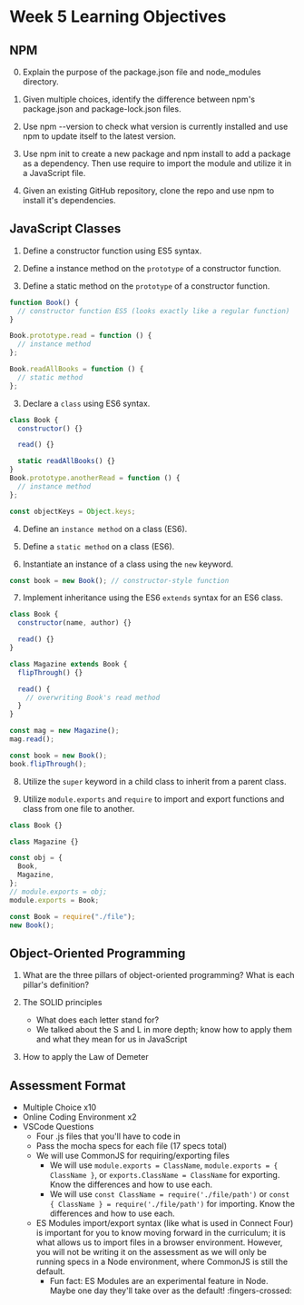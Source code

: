 # Week 5 Learning Objectives

## NPM

0. Explain the purpose of the package.json file and node_modules directory.

1. Given multiple choices, identify the difference between npm's package.json and package-lock.json files.

2. Use npm --version to check what version is currently installed and use npm to update itself to the latest version.

3. Use npm init to create a new package and npm install to add a package as a dependency. Then use require to import the module and utilize it in a JavaScript file.

4. Given an existing GitHub repository, clone the repo and use npm to install it's dependencies.

## JavaScript Classes

1. Define a constructor function using ES5 syntax.

2. Define a instance method on the `prototype` of a constructor function.
3. Define a static method on the `prototype` of a constructor function.

```javascript
function Book() {
  // constructor function ES5 (looks exactly like a regular function)
}

Book.prototype.read = function () {
  // instance method
};

Book.readAllBooks = function () {
  // static method
};
```

3. Declare a `class` using ES6 syntax.

```javascript
class Book {
  constructor() {}

  read() {}

  static readAllBooks() {}
}
Book.prototype.anotherRead = function () {
  // instance method
};

const objectKeys = Object.keys;
```

4. Define an `instance method` on a class (ES6).

5. Define a `static method` on a class (ES6).

6. Instantiate an instance of a class using the `new` keyword.

```javascript
const book = new Book(); // constructor-style function
```

7. Implement inheritance using the ES6 `extends` syntax for an ES6 class.

```javascript
class Book {
  constructor(name, author) {}

  read() {}
}

class Magazine extends Book {
  flipThrough() {}

  read() {
    // overwriting Book's read method
  }
}

const mag = new Magazine();
mag.read();

const book = new Book();
book.flipThrough();
```

8. Utilize the `super` keyword in a child class to inherit from a parent class.

9. Utilize `module.exports` and `require` to import and export functions and class from one file to another.

```javascript
class Book {}

class Magazine {}

const obj = {
  Book,
  Magazine,
};
// module.exports = obj;
module.exports = Book;
```

```javascript
const Book = require("./file");
new Book();
```

## Object-Oriented Programming

1. What are the three pillars of object-oriented programming? What is each pillar's definition?

2. The SOLID principles

   - What does each letter stand for?
   - We talked about the S and L in more depth; know how to apply them and what they mean for us in JavaScript

3. How to apply the Law of Demeter

## Assessment Format

- Multiple Choice x10
- Online Coding Environment x2
- VSCode Questions
  - Four .js files that you'll have to code in
  - Pass the mocha specs for each file (17 specs total)
  - We will use CommonJS for requiring/exporting files
    - We will use `module.exports = ClassName`, `module.exports = { ClassName }`, or `exports.ClassName = ClassName` for exporting. Know the differences and how to use each.
    - We will use `const ClassName = require('./file/path')` or `const { ClassName } = require('./file/path')` for importing. Know the differences and how to use each.
  - ES Modules import/export syntax (like what is used in Connect Four) is important for you to know moving forward in the curriculum; it is what allows us to import files in a browser environment. However, you will not be writing it on the assessment as we will only be running specs in a Node environment, where CommonJS is still the default.
    - Fun fact: ES Modules are an experimental feature in Node. Maybe one day they'll take over as the default! :fingers-crossed:
